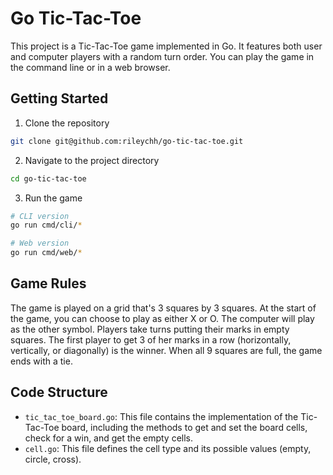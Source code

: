 # Go Tic-Tac-Toe

This project is a Tic-Tac-Toe game implemented in Go. It features both user and computer players with
a random turn order. You can play the game in the command line or in a web browser.

## Getting Started

1. Clone the repository

```bash
git clone git@github.com:rileychh/go-tic-tac-toe.git
```

2. Navigate to the project directory

```bash
cd go-tic-tac-toe
```

3. Run the game

```bash
# CLI version
go run cmd/cli/*

# Web version
go run cmd/web/*
```

## Game Rules

The game is played on a grid that's 3 squares by 3 squares. At the start of the game, you can choose to play as either
X or O. The computer will play as the other symbol. Players take turns putting their marks in empty squares. The first
player to get 3 of her marks in a row (horizontally, vertically, or diagonally) is the winner. When all 9 squares are
full, the game ends with a tie.

## Code Structure

- `tic_tac_toe_board.go`: This file contains the implementation of the Tic-Tac-Toe board, including the methods to get 
  and set the board cells, check for a win, and get the empty cells.
- `cell.go`: This file defines the cell type and its possible values (empty, circle, cross).
